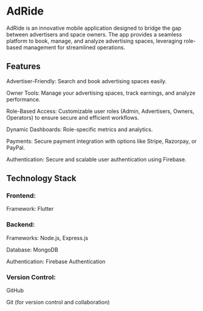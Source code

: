 # AdRide

AdRide is an innovative mobile application designed to bridge the gap between advertisers and space owners. The app provides a seamless platform to book, manage, and analyze advertising spaces, leveraging role-based management for streamlined operations.

## Features

Advertiser-Friendly: Search and book advertising spaces easily.

Owner Tools: Manage your advertising spaces, track earnings, and analyze performance.

Role-Based Access: Customizable user roles (Admin, Advertisers, Owners, Operators) to ensure secure and efficient workflows.

Dynamic Dashboards: Role-specific metrics and analytics.

Payments: Secure payment integration with options like Stripe, Razorpay, or PayPal.

Authentication: Secure and scalable user authentication using Firebase.

## Technology Stack

### Frontend:

Framework: Flutter

### Backend:

Frameworks: Node.js, Express.js

Database: MongoDB

Authentication: Firebase Authentication

### Version Control:

GitHub

Git (for version control and collaboration)

